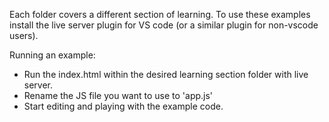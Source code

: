 Each folder covers a different section of learning. To use these examples install the live server plugin for VS code (or a similar plugin for non-vscode users).

Running an example:

- Run the index.html within the desired learning section folder with live server.
- Rename the JS file you want to use to 'app.js'
- Start editing and playing with the example code.
